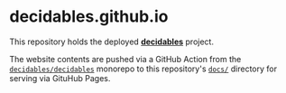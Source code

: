# decidables.github.io

This repository holds the deployed [**decidables**](https://decidables.github.io) project.

The website contents are pushed via a GitHub Action from the [`decidables/decidables`](https://github.com/decidables/decidables) monorepo to this repository's [`docs/`](docs/) directory for serving via GituHub Pages.
